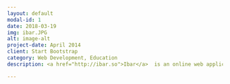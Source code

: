 ```yaml
---
layout: default
modal-id: 1
date: 2018-03-19
img: ibar.JPG
alt: image-alt
project-date: April 2014
client: Start Bootstrap
category: Web Development, Education
description: <a href="http://ibar.so">Ibar</a>  is an online web application that helps students connect to tutors in their city. 

---
```

